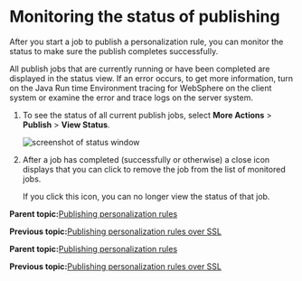 # Monitoring the status of publishing

After you start a job to publish a personalization rule, you can monitor the status to make sure the publish completes successfully.

All publish jobs that are currently running or have been completed are displayed in the status view. If an error occurs, to get more information, turn on the Java Run time Environment tracing for WebSphere on the client system or examine the error and trace logs on the server system.

1.  To see the status of all current publish jobs, select **More Actions** \> **Publish** \> **View Status**.

    ![screenshot of status window](../images/pzn_screen_status.jpg "Publish status window")

2.  After a job has completed \(successfully or otherwise\) a close icon displays that you can click to remove the job from the list of monitored jobs.

    If you click this icon, you can no longer view the status of that job.


**Parent topic:**[Publishing personalization rules](../pzn/pzn_depub.md)

**Previous topic:**[Publishing personalization rules over SSL](../pzn/pzn_publish_secure.md)

**Parent topic:**[Publishing personalization rules](../pzn/pzn_depub.md)

**Previous topic:**[Publishing personalization rules over SSL](../pzn/pzn_publish_secure.md)

